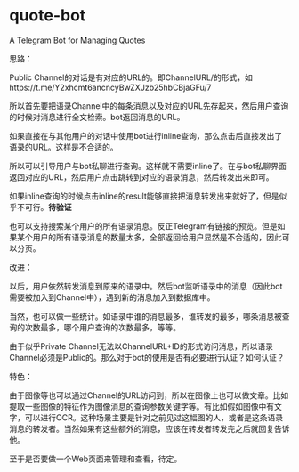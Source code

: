 # quote-bot

A Telegram Bot for Managing Quotes

思路：

Public Channel的对话是有对应的URL的。即ChannelURL/<id>的形式，如https://t.me/Y2xhcmt6ancncyBwZXJzb25hbCBjaGFu/7

所以首先要把语录Channel中的每条消息以及对应的URL先存起来，然后用户查询的时候对消息进行全文检索。bot返回消息的URL。

如果直接在与其他用户的对话中使用bot进行inline查询，那么点击后直接发出了语录的URL。这样是不合适的。

所以可以引导用户与bot私聊进行查询。这样就不需要inline了。在与bot私聊界面返回对应的URL，然后用户点击跳转到对应的语录消息，然后转发出来即可。

如果inline查询的时候点击inline的result能够直接把消息转发出来就好了，但是似乎不可行。**待验证**

也可以支持搜索某个用户的所有语录消息。反正Telegram有链接的预览。但是如果某个用户的所有语录消息的数量太多，全部返回给用户显然是不合适的，因此可以分页。

改进：

以后，用户依然转发消息到原来的语录中。然后bot监听语录中的消息（因此bot需要被加入到Channel中），遇到新的消息加入到数据库中。

当然，也可以做一些统计。如语录中谁的消息最多，谁转发的最多，哪条消息被查询的次数最多，哪个用户查询的次数最多，等等。

由于似乎Private Channel无法以ChannelURL+ID的形式访问消息，所以语录Channel必须是Public的。那么对于bot的使用是否有必要进行认证？如何认证？

特色：

由于图像等也可以通过Channel的URL访问到，所以在图像上也可以做文章。比如提取一些图像的特征作为图像消息的查询参数关键字等。有比如假如图像中有文字，可以进行OCR。这种场景主要是针对之前见过这幅图的人，或者是这条语录消息的转发者。当然如果有这些额外的消息，应该在转发者转发完之后就回复告诉他。

至于是否要做一个Web页面来管理和查看，待定。

